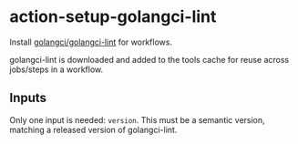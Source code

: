 # action-setup-golangci-lint
Install [golangci/golangci-lint](https://github.com/golangci/golangci-lint) for workflows.

golangci-lint is downloaded and added to the tools cache for reuse across jobs/steps in a workflow.

## Inputs
Only one input is needed: `version`. This must be a semantic version, matching a released version of golangci-lint.

